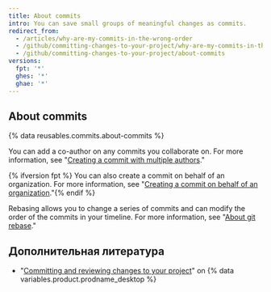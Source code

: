 ```yaml
---
title: About commits
intro: You can save small groups of meaningful changes as commits.
redirect_from:
  - /articles/why-are-my-commits-in-the-wrong-order
  - /github/committing-changes-to-your-project/why-are-my-commits-in-the-wrong-order
  - /github/committing-changes-to-your-project/about-commits
versions:
  fpt: '*'
  ghes: '*'
  ghae: '*'
---
```


## About commits

{% data reusables.commits.about-commits %}

You can add a co-author on any commits you collaborate on. For more information, see "[Creating a commit with multiple authors](/github/committing-changes-to-your-project/creating-a-commit-with-multiple-authors)."

{% ifversion fpt %}
You can also create a commit on behalf of an organization. For more information, see "[Creating a commit on behalf of an organization](/github/committing-changes-to-your-project/creating-a-commit-on-behalf-of-an-organization)."{% endif %}

Rebasing allows you to change a series of commits and can modify the order of the commits in your timeline. For more information, see "[About git rebase](/github/getting-started-with-github/about-git-rebase)."

## Дополнительная литература
- "[Committing and reviewing changes to your project](/desktop/contributing-to-projects/committing-and-reviewing-changes-to-your-project#about-commits)" on {% data variables.product.prodname_desktop %}
